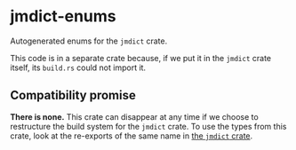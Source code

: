 # jmdict-enums

Autogenerated enums for the `jmdict` crate.

This code is in a separate crate because, if we put it in the `jmdict` crate itself, its `build.rs`
could not import it.

## Compatibility promise

**There is none.** This crate can disappear at any time if we choose to restructure the build system
for the `jmdict` crate. To use the types from this crate, look at the re-exports of the same name in
[the `jmdict` crate](https://docs.rs/jmdict/).
